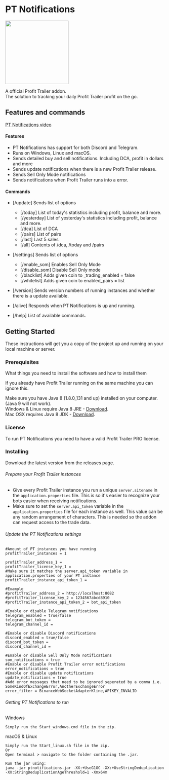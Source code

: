 
# PT Notifications
<img src="https://i.imgur.com/6q1wcy0.png" width="200">

A official Profit Trailer addon.  
The solution to tracking your daily Profit Trailer profit on the go.

## Features and commands

[PT Notifications video](https://www.youtube.com/watch?v=IAkIHYvsrAo)


#### Features
- PT Notifications has support for both Discord and Telegram.
- Runs on Windows, Linux and macOS.
- Sends detailed buy and sell notifications. Including DCA, profit in dollars and more
- Sends update notifications when there is a new Profit Trailer release.
- Sends Sell Only Mode notifications
- Sends notifications when Profit Trailer runs into a error.

#### Commands
- [/update] Sends list of options
	- [/today] List of today's statistics including profit, balance and more.
	- [/yesterday] List of yesterday's statistics including profit, balance and more.
	- [/dca] List of DCA
	- [/pairs] List of pairs
	- [/last] Last 5 sales
	- [/all] Contents of /dca, /today and /pairs

- [/settings] Sends list of options
	- [/enable_som] Enables Sell Only Mode
	- [/disable_som] Disable Sell Only mode
	- [/blacklist] Adds given coin to _trading_enabled = false
	- [/whitelist] Adds given coin to enabled_pairs = list

- [/version] Sends version numbers of running instances and whether there is a update available.
- [/alive] Responds when PT Notifications is up and running.
- [/help] List of available commands.


## Getting Started

These instructions will get you a copy of the project up and running on your local machine or server.

### Prerequisites

What things you need to install the software and how to install them

If you already have Profit Trailer running on the same machine you can ignore this.

Make sure you have Java 8 (1.8.0_131 and up) installed on your computer. (Java 9 will not work).  
Windows & Linux require Java 8 JRE - [Download](https://www.java.com/en/download/).  
Mac OSX requires Java 8 JDK - [Download](http://www.oracle.com/technetwork/java/javase/downloads/jdk8-downloads-2133151.htm).  

### License

To run PT Notifications you need to have a valid Profit Trailer PRO license.

### Installing

Download the latest version from the releases page.

###### Prepare your Profit Trailer instances
- Give every Profit Trailer instance you run a unique ```server.sitename``` in the ```application.properties``` file. This is so it's easier to recognize your bots easier when receiving notifications.
- Make sure to set the ```server.api_token``` variable in the ```application.properties``` file for each instance as well. This value can be any random arrangement of characters. This is needed so the addon can request access to the trade data.


###### Update the PT Notifications settings
```
#Amount of PT instances you have running
profitTrailer_instances = 1

profitTrailer_address_1 = 
profitTrailer_license_key_1 = 
#Make sure it matches the server.api_token variable in application.properties of your PT instance
profitTrailer_instance_api_token_1 = 

#Example
#profitTrailer_address_2 = http://localhost:8082
#profitTrailer_license_key_2 = 1234567abcd8910
#profitTrailer_instance_api_token_2 = bot_api_token

#Enable or disable Telegram notifications
telegram_enabled = true/false
telegram_bot_token = 
telegram_channel_id = 

#Enable or disable Discord notifications
discord_enabled = true/false
discord_bot_token = 
discord_channel_id = 

#Enable or disable Sell Only Mode notifications
som_notifications = true
#Enable or disable Profit Trailer error notifications
error_notifications = true
#Enable or disable update notifications
update_notifications = true
#Add error messages that need to be ignored seperated by a comma i.e. SomeKindOfExchangeError,AnotherExchangeError
error_filter = BinanceWebSocketAdapterKline,APIKEY_INVALID
```

###### Getting PT Notifications to run

Windows
```
Simply run the Start_windows.cmd file in the zip.
```
macOS & Linux
```
Simply run the Start_linux.sh file in the zip.
Or
Open terminal > navigate to the folder containing the .jar.

Run the jar using:
java -jar ptnotifications.jar -XX:+UseG1GC -XX:+UseStringDeduplication -XX:StringDeduplicationAgeThreshold=1 -Xmx64m
```
